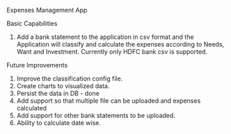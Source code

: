Expenses Management App

Basic Capabilities
1) Add a bank statement to the application in csv format and the Application will classify and calculate the expenses according to Needs, Want and Investment. Currently only HDFC bank csv is supported.

Future Improvements
1) Improve the classification config file.
2) Create charts to visualized data.
3) Persist the data in DB - done
5) Add support so that multiple file can be uploaded and expenses calculated
6) Add support for other bank statements to be uploaded.
7) Ability to calculate date wise.  
